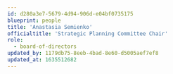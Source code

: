 ```yaml
---
id: d280a3e7-5679-4d94-906d-e04bf0735175
blueprint: people
title: 'Anastasia Semienko'
officialtitle: 'Strategic Planning Committee Chair'
role:
  - board-of-directors
updated_by: 1179db75-8eeb-4bad-8e60-d5005aef7ef8
updated_at: 1635512682
---
```

